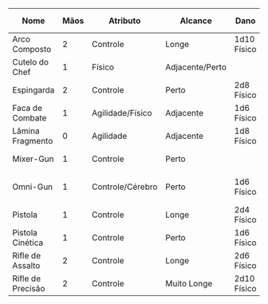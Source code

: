 | Nome              | Mãos | Atributo         | Alcance         | Dano        | Munição e Propriedades    |
| ----------------- | ---- | ---------------- | --------------- | ----------- | ------------------------- |
| Arco Composto     | 2    | Controle         | Longe           | 1d10 Físico |                           |
| Cutelo do Chef    | 1    | Físico           | Adjacente/Perto |             | Carta                     |
| Espingarda        | 2    | Controle         | Perto           | 2d8 Físico  | Recarregar                |
| Faca de Combate   | 1    | Agilidade/Físico | Adjacente       | 1d6 Físico  |                           |
| Lâmina Fragmento  | 0    | Agilidade        | Adjacente       | 1d8 Físico  | Defesa, Seguro            |
| Mixer-Gun         | 1    | Controle         | Perto           |             | Carta, Recarregar         |
| Omni-Gun          | 1    | Controle/Cérebro | Perto           | 1d6 Físico  | Munição Comum, Recarregar |
| Pistola           | 1    | Controle         | Longe           | 2d4 Físico  | Recarregar                |
| Pistola Cinética  | 1    | Controle         | Perto           | 1d6 Físico  | Carta                     |
| Rifle de Assalto  | 2    | Controle         | Longe           | 2d6 Físico  | Recarregar                |
| Rifle de Precisão | 2    | Controle         | Muito Longe     | 2d10 Físico | Recarregar                |

<!-- ### Armamentos Auxiliares
Você pode usar a Faca de Combate ou a Pistola como armamentos auxiliares. -->
